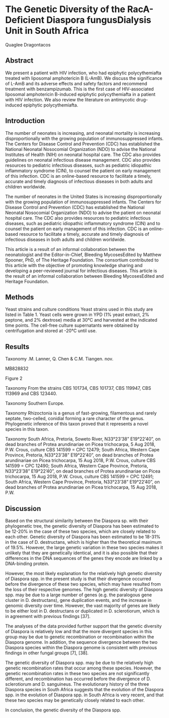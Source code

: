 # The Genetic Diversity of the RacA-Deficient Diaspora fungusDialysis Unit in South Africa
Quaglee Dragontacos


## Abstract
We present a patient with HIV infection, who had epiphytic polycythemiafta treated with liposomal amphotericin B (L-AmB). We discuss the significance of L-AmB and its adverse effects and safety factors and recommend treatment with benzampizumab. This is the first case of HIV-associated liposomal amphotericin B-induced epiphytic polycythemiafta in a patient with HIV infection. We also review the literature on antimycotic drug-induced epiphytic polycythemiafta.


## Introduction
The number of neonates is increasing, and neonatal mortality is increasing disproportionally with the growing population of immunosuppressed infants. The Centers for Disease Control and Prevention (CDC) has established the National Neonatal Nosocomial Organization (NDO) to advise the National Institutes of Health (NIH) on neonatal hospital care. The CDC also provides guidelines on neonatal infectious disease management. CDC also provides resources to pediatric infectious diseases, such as pediatric idiopathic inflammatory syndrome (CIN), to counsel the patient on early management of this infection. CDC is an online-based resource to facilitate a timely, accurate and timely diagnosis of infectious diseases in both adults and children worldwide.

The number of neonates in the United States is increasing disproportionally with the growing population of immunosuppressed infants. The Centers for Disease Control and Prevention (CDC) has established the National Neonatal Nosocomial Organization (NDO) to advise the patient on neonatal hospital care. The CDC also provides resources to pediatric infectious diseases, such as pediatric idiopathic inflammatory syndrome (CIN) and to counsel the patient on early management of this infection. CDC is an online-based resource to facilitate a timely, accurate and timely diagnosis of infectious diseases in both adults and children worldwide.

This article is a result of an informal collaboration between the neonatologist and the Editor-in-Chief, Bleeding MycosesEdited by Matthew Spooner, PhD, of The Heritage Foundation. The consortium contributed to this article with the objective of promoting knowledge sharing and developing a peer-reviewed journal for infectious diseases. This article is the result of an informal collaboration between Bleeding MycosesEdited and Heritage Foundation.


## Methods
Yeast strains and culture conditions
Yeast strains used in this study are listed in Table 1. Yeast cells were grown in YPD (1% yeast extract, 2% peptone, and 2% dextrose) media at 30°C and harvested at the indicated time points. The cell-free culture supernatants were obtained by centrifugation and stored at -20°C until use.


## Results

Taxonomy
.M. Lanner, Q. Chen & C.M. Tiangen. nov.

MB828832

Figure 2

Taxonomy
From the strains CBS 101734, CBS 101737, CBS 119947, CBS 113969 and CBS 123440.

Taxonomy
Southern Europe.

Taxonomy
Rhizoctonia is a genus of fast-growing, filamentous and rarely septate, two-celled, conidial forming a rare character of the genus. Phylogenetic inference of this taxon proved that it represents a novel species in this taxon.

Taxonomy
South Africa, Pretoria, Soweto River, N33°23’38” E19°22’40”, on dead branches of Protea arundinariae on Picea trichocarpa, 5 Aug 2018, P.W. Crous, culture CBS 141599 = CPC 12479; South Africa, Western Cape Province, Pretoria, N33°23’38” E19°22’40”, on dead branches of Protea arundinariae on Picea trichocarpa, 15 Aug 2018, P.W. Crous, culture CBS 141599 = CPC 12490; South Africa, Western Cape Province, Pretoria, N33°23’38” E19°22’40”, on dead branches of Protea arundinariae on Picea trichocarpa, 15 Aug 2018, P.W. Crous, culture CBS 141599 = CPC 12491; South Africa, Western Cape Province, Pretoria, N33°23’38” E19°22’40”, on dead branches of Protea arundinariae on Picea trichocarpa, 15 Aug 2018, P.W.


## Discussion
Based on the structural similarity between the Diaspora sp. with their phylogenetic tree, the genetic diversity of Diaspora has been estimated to be 12-20% in the case of these two species, which are closely related to each other. Genetic diversity of Diaspora has been estimated to be 18-31% in the case of D. destructans, which is higher than the theoretical maximum of 19.5%. However, the large genetic variation in these two species makes it unlikely that they are genetically identical, and it is also possible that their differences in the DNA sequences of the genes they encode are linked by a DNA-binding protein.

However, the most likely explanation for the relatively high genetic diversity of Diaspora spp. in the present study is that their divergence occurred before the divergence of these two species, which may have resulted from the loss of their respective genomes. The high genetic diversity of Diaspora spp. may be due to a large number of genes (e.g. the paralogous gene cluster in D. destructans), gene duplication events, and the increase in genomic diversity over time. However, the vast majority of genes are likely to be either lost in D. destructans or duplicated in D. sclerotiorum, which is in agreement with previous findings [37].

The analyses of the data provided further support that the genetic diversity of Diaspora is relatively low and that the more divergent species in this group may be due to genetic recombination or recombination within the Diaspora genome. In addition, the sequence divergence between the two Diaspora species within the Diaspora genome is consistent with previous findings in other fungal groups [7], [38].

The genetic diversity of Diaspora spp. may be due to the relatively high genetic recombination rates that occur among these species. However, the genetic recombination rates in these two species are not significantly different, and recombination has occurred before the divergence of D. sclerotiorum and D. sanguineus. The evolutionary history of the three Diaspora species in South Africa suggests that the evolution of the Diaspora spp. in the evolution of Diaspora spp. in South Africa is very recent, and that these two species may be genetically closely related to each other.

In conclusion, the genetic diversity of the Diaspora spp.
